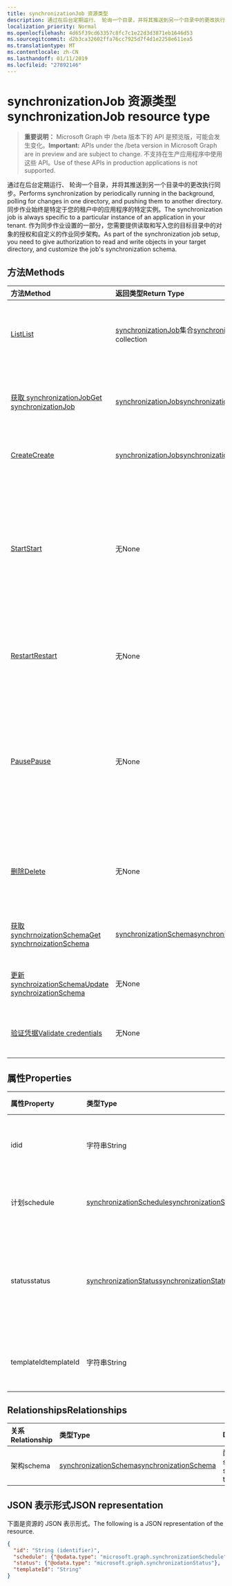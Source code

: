 ```yaml
---
title: synchronizationJob 资源类型
description: 通过在后台定期运行、 轮询一个目录，并将其推送到另一个目录中的更改执行同步。 同步作业始终是特定于您的租户中的应用程序的特定实例。 作为同步作业设置的一部分，您需要提供读取和写入您的目标目录中的对象的授权和自定义的作业同步架构。
localization_priority: Normal
ms.openlocfilehash: 4d65f39cd63357c8fc7c1e22d3d3871eb1646d53
ms.sourcegitcommit: d2b3ca32602ffa76cc7925d7f4d1e2258e611ea5
ms.translationtype: MT
ms.contentlocale: zh-CN
ms.lasthandoff: 01/11/2019
ms.locfileid: "27892146"
---
```

# <a name="synchronizationjob-resource-type"></a><span data-ttu-id="8ece6-105">synchronizationJob 资源类型</span><span class="sxs-lookup"><span data-stu-id="8ece6-105">synchronizationJob resource type</span></span>

> <span data-ttu-id="8ece6-106">**重要说明：** Microsoft Graph 中 /beta 版本下的 API 是预览版，可能会发生变化。</span><span class="sxs-lookup"><span data-stu-id="8ece6-106">**Important:** APIs under the /beta version in Microsoft Graph are in preview and are subject to change.</span></span> <span data-ttu-id="8ece6-107">不支持在生产应用程序中使用这些 API。</span><span class="sxs-lookup"><span data-stu-id="8ece6-107">Use of these APIs in production applications is not supported.</span></span>

<span data-ttu-id="8ece6-108">通过在后台定期运行、 轮询一个目录，并将其推送到另一个目录中的更改执行同步。</span><span class="sxs-lookup"><span data-stu-id="8ece6-108">Performs synchronization by periodically running in the background, polling for changes in one directory, and pushing them to another directory.</span></span> <span data-ttu-id="8ece6-109">同步作业始终是特定于您的租户中的应用程序的特定实例。</span><span class="sxs-lookup"><span data-stu-id="8ece6-109">The synchronization job is always specific to a particular instance of an application in your tenant.</span></span> <span data-ttu-id="8ece6-110">作为同步作业设置的一部分，您需要提供读取和写入您的目标目录中的对象的授权和自定义的作业同步架构。</span><span class="sxs-lookup"><span data-stu-id="8ece6-110">As part of the synchronization job setup, you need to give authorization to read and write objects in your target directory, and customize the job's synchronization schema.</span></span>

## <a name="methods"></a><span data-ttu-id="8ece6-111">方法</span><span class="sxs-lookup"><span data-stu-id="8ece6-111">Methods</span></span>

| <span data-ttu-id="8ece6-112">方法</span><span class="sxs-lookup"><span data-stu-id="8ece6-112">Method</span></span>        | <span data-ttu-id="8ece6-113">返回类型</span><span class="sxs-lookup"><span data-stu-id="8ece6-113">Return Type</span></span>               | <span data-ttu-id="8ece6-114">说明</span><span class="sxs-lookup"><span data-stu-id="8ece6-114">Description</span></span>                  |
|:--------------|:--------------------------|:-----------------------------|
|[<span data-ttu-id="8ece6-115">List</span><span class="sxs-lookup"><span data-stu-id="8ece6-115">List</span></span>](../api/synchronization-synchronizationjob-list.md)             |<span data-ttu-id="8ece6-116">[synchronizationJob](synchronization-synchronizationjob.md)集合</span><span class="sxs-lookup"><span data-stu-id="8ece6-116">[synchronizationJob](synchronization-synchronizationjob.md) collection</span></span>  |<span data-ttu-id="8ece6-117">列出现有作业的给定应用程序实例 （服务主体）。</span><span class="sxs-lookup"><span data-stu-id="8ece6-117">List existing jobs for a given application instance (service principal).</span></span>|
|[<span data-ttu-id="8ece6-118">获取 synchronizationJob</span><span class="sxs-lookup"><span data-stu-id="8ece6-118">Get synchronizationJob</span></span>](../api/synchronization-synchronizationjob-get.md) | [<span data-ttu-id="8ece6-119">synchronizationJob</span><span class="sxs-lookup"><span data-stu-id="8ece6-119">synchronizationJob</span></span>](synchronization-synchronizationjob.md) |<span data-ttu-id="8ece6-120">读取属性和 synchronizationJob 对象的关系。</span><span class="sxs-lookup"><span data-stu-id="8ece6-120">Read properties and relationships of a synchronizationJob object.</span></span>|
|[<span data-ttu-id="8ece6-121">Create</span><span class="sxs-lookup"><span data-stu-id="8ece6-121">Create</span></span>](../api/synchronization-synchronizationjob-post.md)         |[<span data-ttu-id="8ece6-122">synchronizationJob</span><span class="sxs-lookup"><span data-stu-id="8ece6-122">synchronizationJob</span></span>](synchronization-synchronizationjob.md)   |<span data-ttu-id="8ece6-123">创建新作业给定应用程序。</span><span class="sxs-lookup"><span data-stu-id="8ece6-123">Create new job for a given application.</span></span>|
|[<span data-ttu-id="8ece6-124">Start</span><span class="sxs-lookup"><span data-stu-id="8ece6-124">Start</span></span>](../api/synchronization-synchronizationjob-start.md)          |<span data-ttu-id="8ece6-125">无</span><span class="sxs-lookup"><span data-stu-id="8ece6-125">None</span></span>   |<span data-ttu-id="8ece6-126">启动同步。</span><span class="sxs-lookup"><span data-stu-id="8ece6-126">Start synchronization.</span></span> <span data-ttu-id="8ece6-127">如果该作业暂停状态，继续从该作业已暂停其中时间点。</span><span class="sxs-lookup"><span data-stu-id="8ece6-127">If the job is in a paused state, it continues from the point where the job was paused.</span></span> <span data-ttu-id="8ece6-128">如果该作业在隔离，清除隔离状态。</span><span class="sxs-lookup"><span data-stu-id="8ece6-128">If the job is in quarantine, the quarantine status is cleared.</span></span>|
|[<span data-ttu-id="8ece6-129">Restart</span><span class="sxs-lookup"><span data-stu-id="8ece6-129">Restart</span></span>](../api/synchronization-synchronizationjob-restart.md)      |<span data-ttu-id="8ece6-130">无</span><span class="sxs-lookup"><span data-stu-id="8ece6-130">None</span></span>   |<span data-ttu-id="8ece6-131">强制该作业重新开始重新处理的目录中的所有对象。</span><span class="sxs-lookup"><span data-stu-id="8ece6-131">Force the job to start over and re-process all the objects in the directory.</span></span>|
|[<span data-ttu-id="8ece6-132">Pause</span><span class="sxs-lookup"><span data-stu-id="8ece6-132">Pause</span></span>](../api/synchronization-synchronizationjob-pause.md)          |<span data-ttu-id="8ece6-133">无</span><span class="sxs-lookup"><span data-stu-id="8ece6-133">None</span></span>   |<span data-ttu-id="8ece6-134">暂时停止同步。</span><span class="sxs-lookup"><span data-stu-id="8ece6-134">Temporarily stop synchronization.</span></span> <span data-ttu-id="8ece6-135">所有的进度，包括作业状态保持不变，且该作业将继续从停止时[启动](../api/synchronization-synchronizationjob-start.md)调用的地方。</span><span class="sxs-lookup"><span data-stu-id="8ece6-135">All the progress, including job state, is persisted, and the job will continue from where it left off when a [Start](../api/synchronization-synchronizationjob-start.md) call is made.</span></span>|
|[<span data-ttu-id="8ece6-136">删除</span><span class="sxs-lookup"><span data-stu-id="8ece6-136">Delete</span></span>](../api/synchronization-synchronizationjob-delete.md)        |<span data-ttu-id="8ece6-137">无</span><span class="sxs-lookup"><span data-stu-id="8ece6-137">None</span></span>   |<span data-ttu-id="8ece6-138">停止同步并永久删除所有与作业相关联的状态。</span><span class="sxs-lookup"><span data-stu-id="8ece6-138">Stop synchronization, and permanently delete all the state associated with the job.</span></span>|
|[<span data-ttu-id="8ece6-139">获取 synchrnoizationSchema</span><span class="sxs-lookup"><span data-stu-id="8ece6-139">Get synchrnoizationSchema</span></span>](../api/synchronization-synchronizationschema-get.md)    |[<span data-ttu-id="8ece6-140">synchronizationSchema</span><span class="sxs-lookup"><span data-stu-id="8ece6-140">synchronizationSchema</span></span>](synchronization-synchronizationschema.md)   |<span data-ttu-id="8ece6-141">检索该作业的有效同步架构。</span><span class="sxs-lookup"><span data-stu-id="8ece6-141">Retrieve the job's effective synchronization schema.</span></span>|
|[<span data-ttu-id="8ece6-142">更新 synchroizationSchema</span><span class="sxs-lookup"><span data-stu-id="8ece6-142">Update synchroizationSchema</span></span>](../api/synchronization-synchronizationschema-update.md)    |<span data-ttu-id="8ece6-143">无</span><span class="sxs-lookup"><span data-stu-id="8ece6-143">None</span></span>   |<span data-ttu-id="8ece6-144">更新作业的同步架构。</span><span class="sxs-lookup"><span data-stu-id="8ece6-144">Update the job's synchronization schema.</span></span> |
|[<span data-ttu-id="8ece6-145">验证凭据</span><span class="sxs-lookup"><span data-stu-id="8ece6-145">Validate credentials</span></span>](../api/synchronization-synchronizationjob-validatecredentials.md)|<span data-ttu-id="8ece6-146">无</span><span class="sxs-lookup"><span data-stu-id="8ece6-146">None</span></span>|<span data-ttu-id="8ece6-147">测试针对目标目录提供的凭据。</span><span class="sxs-lookup"><span data-stu-id="8ece6-147">Test provided credentials against target directory.</span></span>|

## <a name="properties"></a><span data-ttu-id="8ece6-148">属性</span><span class="sxs-lookup"><span data-stu-id="8ece6-148">Properties</span></span>

| <span data-ttu-id="8ece6-149">属性</span><span class="sxs-lookup"><span data-stu-id="8ece6-149">Property</span></span>      | <span data-ttu-id="8ece6-150">类型</span><span class="sxs-lookup"><span data-stu-id="8ece6-150">Type</span></span>      | <span data-ttu-id="8ece6-151">说明</span><span class="sxs-lookup"><span data-stu-id="8ece6-151">Description</span></span>    |
|:--------------|:----------|:---------------|
|<span data-ttu-id="8ece6-152">id</span><span class="sxs-lookup"><span data-stu-id="8ece6-152">id</span></span>             |<span data-ttu-id="8ece6-153">字符串</span><span class="sxs-lookup"><span data-stu-id="8ece6-153">String</span></span>                     |<span data-ttu-id="8ece6-154">唯一同步作业标识符。</span><span class="sxs-lookup"><span data-stu-id="8ece6-154">Unique synchronization job identifier.</span></span> <span data-ttu-id="8ece6-155">此为只读属性。</span><span class="sxs-lookup"><span data-stu-id="8ece6-155">Read-only.</span></span>|
|<span data-ttu-id="8ece6-156">计划</span><span class="sxs-lookup"><span data-stu-id="8ece6-156">schedule</span></span>       |[<span data-ttu-id="8ece6-157">synchronizationSchedule</span><span class="sxs-lookup"><span data-stu-id="8ece6-157">synchronizationSchedule</span></span>](synchronization-synchronizationschedule.md)|<span data-ttu-id="8ece6-158">用于运行作业的计划。</span><span class="sxs-lookup"><span data-stu-id="8ece6-158">Schedule used to run the job.</span></span> <span data-ttu-id="8ece6-159">此为只读属性。</span><span class="sxs-lookup"><span data-stu-id="8ece6-159">Read-only.</span></span>|
|<span data-ttu-id="8ece6-160">status</span><span class="sxs-lookup"><span data-stu-id="8ece6-160">status</span></span>         |[<span data-ttu-id="8ece6-161">synchronizationStatus</span><span class="sxs-lookup"><span data-stu-id="8ece6-161">synchronizationStatus</span></span>](synchronization-synchronizationstatus.md)     |<span data-ttu-id="8ece6-162">作业，其中包括上次运行作业、 当前作业状态和错误的状态。</span><span class="sxs-lookup"><span data-stu-id="8ece6-162">Status of the job, which includes when the job was last run, current job state, and errors.</span></span>|
|<span data-ttu-id="8ece6-163">templateId</span><span class="sxs-lookup"><span data-stu-id="8ece6-163">templateId</span></span>     |<span data-ttu-id="8ece6-164">字符串</span><span class="sxs-lookup"><span data-stu-id="8ece6-164">String</span></span>    |<span data-ttu-id="8ece6-165">基于此作业[同步模板](synchronization-synchronizationtemplate.md)的标识符。</span><span class="sxs-lookup"><span data-stu-id="8ece6-165">Identifier of the [synchronization template](synchronization-synchronizationtemplate.md) this job is based on.</span></span>|

## <a name="relationships"></a><span data-ttu-id="8ece6-166">Relationships</span><span class="sxs-lookup"><span data-stu-id="8ece6-166">Relationships</span></span>
| <span data-ttu-id="8ece6-167">关系</span><span class="sxs-lookup"><span data-stu-id="8ece6-167">Relationship</span></span> | <span data-ttu-id="8ece6-168">类型</span><span class="sxs-lookup"><span data-stu-id="8ece6-168">Type</span></span>   |<span data-ttu-id="8ece6-169">Description</span><span class="sxs-lookup"><span data-stu-id="8ece6-169">Description</span></span>|
|:---------------|:--------|:----------|
|<span data-ttu-id="8ece6-170">架构</span><span class="sxs-lookup"><span data-stu-id="8ece6-170">schema</span></span>|[<span data-ttu-id="8ece6-171">synchronizationSchema</span><span class="sxs-lookup"><span data-stu-id="8ece6-171">synchronizationSchema</span></span>](synchronization-synchronizationschema.md)| <span data-ttu-id="8ece6-172">配置作业同步架构。</span><span class="sxs-lookup"><span data-stu-id="8ece6-172">The synchronization schema configured for the job.</span></span>|

## <a name="json-representation"></a><span data-ttu-id="8ece6-173">JSON 表示形式</span><span class="sxs-lookup"><span data-stu-id="8ece6-173">JSON representation</span></span>

<span data-ttu-id="8ece6-174">下面是资源的 JSON 表示形式。</span><span class="sxs-lookup"><span data-stu-id="8ece6-174">The following is a JSON representation of the resource.</span></span>

<!-- {
  "blockType": "resource",
  "optionalProperties": [

  ],
  "@odata.type": "microsoft.graph.synchronizationJob"
}-->

```json
{
  "id": "String (identifier)",
  "schedule": {"@odata.type": "microsoft.graph.synchronizationSchedule"},
  "status": {"@odata.type": "microsoft.graph.synchronizationStatus"},
  "templateId": "String"
}

```

<!-- uuid: 8fcb5dbc-d5aa-4681-8e31-b001d5168d79
2015-10-25 14:57:30 UTC -->
<!-- {
  "type": "#page.annotation",
  "description": "synchronizationJob resource",
  "keywords": "",
  "section": "documentation",
  "tocPath": ""
}-->
